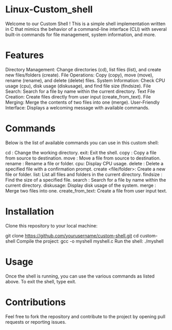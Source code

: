 # Linux-Custom_shell
Welcome to our Custom Shell ! This is a simple shell implementation written in C that mimics the behavior of a command-line interface (CLI) with several built-in commands for file management, system information, and more.

# Features
Directory Management: Change directories (cd), list files (list), and create new files/folders (create).
File Operations: Copy (copy), move (move), rename (rename), and delete (delete) files.
System Information: Check CPU usage (cpu), disk usage (diskusage), and find file size (findsize).
File Search: Search for a file by name within the current directory.
Text File Creation: Create files directly from user input (create_from_text).
File Merging: Merge the contents of two files into one (merge).
User-Friendly Interface: Displays a welcoming message with available commands.
# Commands
Below is the list of available commands you can use in this custom shell:

cd <directory>: Change the working directory.
exit: Exit the shell.
copy <src> <dest>: Copy a file from source to destination.
move <src> <dest>: Move a file from source to destination.
rename <old> <new>: Rename a file or folder.
cpu: Display CPU usage.
delete <file>: Delete a specified file with a confirmation prompt.
create <file/folder>: Create a new file or folder.
list: List all files and folders in the current directory.
findsize <file>: Find the size of a specified file.
search <file>: Search for a file by name within the current directory.
diskusage: Display disk usage of the system.
merge <file1> <file2>: Merge two files into one.
create_from_text: Create a file from user input text.
# Installation
Clone this repository to your local machine:

git clone https://github.com/yourusername/custom-shell.git
cd custom-shell
Compile the project:
gcc -o myshell myshell.c
Run the shell:
./myshell
# Usage
Once the shell is running, you can use the various commands as listed above. To exit the shell, type exit.

# Contributions
Feel free to fork the repository and contribute to the project by opening pull requests or reporting issues.

